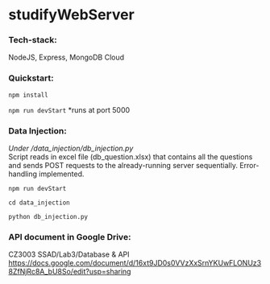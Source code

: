 # studifyWebServer

### Tech-stack:
NodeJS, Express, MongoDB Cloud
### Quickstart:
```npm install```

```npm run devStart```
*runs at port 5000

### Data Injection:
_Under /data_injection/db_injection.py_  
Script reads in excel file (db_question.xlsx) that contains all the questions and sends POST requests to the already-running server sequentially. Error-handling implemented.  

```npm run devStart```  

```cd data_injection```  

```python db_injection.py```  

### API document in Google Drive: 
CZ3003 SSAD/Lab3/Database & API https://docs.google.com/document/d/16xt9JD0s0VVzXxSrnYKUwFLONUz38ZfNjRc8A_bU8So/edit?usp=sharing
